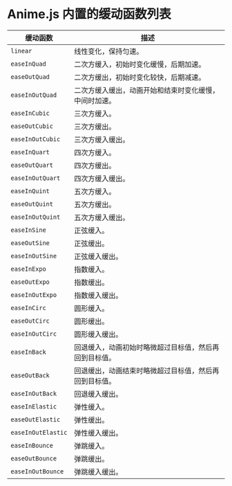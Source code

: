 # Anime.js 内置的缓动函数列表

| 缓动函数           | 描述                                                   |
| ------------------ | ------------------------------------------------------ |
| `linear`           | 线性变化，保持匀速。                                   |
| `easeInQuad`       | 二次方缓入，初始时变化缓慢，后期加速。                 |
| `easeOutQuad`      | 二次方缓出，初始时变化较快，后期减速。                 |
| `easeInOutQuad`    | 二次方缓入缓出，动画开始和结束时变化缓慢，中间时加速。 |
| `easeInCubic`      | 三次方缓入。                                           |
| `easeOutCubic`     | 三次方缓出。                                           |
| `easeInOutCubic`   | 三次方缓入缓出。                                       |
| `easeInQuart`      | 四次方缓入。                                           |
| `easeOutQuart`     | 四次方缓出。                                           |
| `easeInOutQuart`   | 四次方缓入缓出。                                       |
| `easeInQuint`      | 五次方缓入。                                           |
| `easeOutQuint`     | 五次方缓出。                                           |
| `easeInOutQuint`   | 五次方缓入缓出。                                       |
| `easeInSine`       | 正弦缓入。                                             |
| `easeOutSine`      | 正弦缓出。                                             |
| `easeInOutSine`    | 正弦缓入缓出。                                         |
| `easeInExpo`       | 指数缓入。                                             |
| `easeOutExpo`      | 指数缓出。                                             |
| `easeInOutExpo`    | 指数缓入缓出。                                         |
| `easeInCirc`       | 圆形缓入。                                             |
| `easeOutCirc`      | 圆形缓出。                                             |
| `easeInOutCirc`    | 圆形缓入缓出。                                         |
| `easeInBack`       | 回退缓入，动画初始时略微超过目标值，然后再回到目标值。 |
| `easeOutBack`      | 回退缓出，动画结束时略微超过目标值，然后再回到目标值。 |
| `easeInOutBack`    | 回退缓入缓出。                                         |
| `easeInElastic`    | 弹性缓入。                                             |
| `easeOutElastic`   | 弹性缓出。                                             |
| `easeInOutElastic` | 弹性缓入缓出。                                         |
| `easeInBounce`     | 弹跳缓入。                                             |
| `easeOutBounce`    | 弹跳缓出。                                             |
| `easeInOutBounce`  | 弹跳缓入缓出。                                         |
